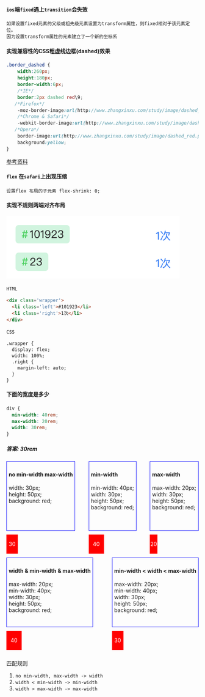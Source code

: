 #### `ios`端`fixed`遇上`transition`会失效

```
如果设置fixed元素的父级或祖先级元素设置为transform属性，则fixed相对于该元素定位。
因为设置transform属性的元素建立了一个新的坐标系
```

#### 实现兼容性的CSS粗虚线边框(dashed)效果

```scss
.border_dashed {
    width:260px;
    height:180px;
    border-width:6px;
    /*IE*/
    border:2px dashed red\9;
   /*Firefox*/
    -moz-border-image:url(http://www.zhangxinxu.com/study/image/dashed_red.png) 6 repeat;
    /*Chrome & Safari*/
    -webkit-border-image:url(http://www.zhangxinxu.com/study/image/dashed_red.png) 6 repeat;
   /*Opera*/
    border-image:url(http://www.zhangxinxu.com/study/image/dashed_red.png) 6 repeat;
    background:yellow;
}
```

[参考资料](https://www.zhangxinxu.com/wordpress/2010/05/实现兼容性的css粗虚线边框dashed效果/)

#### `flex` 在`safari`上出现压缩

```
设置flex 布局的子元素 flex-shrink: 0;
```

#### 实现不规则两端对齐布局

![css-left-right-layout.png](./images/css-left-right-layout.png)

`HTML`

```html
<div class='wrapper'>
  <li class='left'>#101923</li>
  <li class='right'>1次</li>
</div>
```

`CSS`

```less
.wrapper {
  display: flex;
  width: 100%;
  .right {
    margin-left: auto;
  }
}
```

#### 下面的宽度是多少

```css
div {
  min-width: 40rem;
  max-width: 20rem;
  width: 30rem;
}
```

##### 答案: 30rem

<div style="display: flex; justify-content: space-between; flex-wrap: wrap;">
  <div style="margin-bottom: 10px;">
      <div style="border: 1px solid blue; padding: 5px;margin-bottom: 10px; height: 170px;">
        <h4>no min-width max-width</h4>
        width: 30px;
        <br />
        height: 50px;
        <br />
        background: red;
    </div>
    <div style="
      width: 30px;
      height: 50px;
      line-height: 50px;
      background: red;
      color: #fff;
      text-align: center;
    ">30</div>
  </div>
  <div style="margin-bottom: 10px;">
      <div style="border: 1px solid blue; padding: 5px;margin-bottom: 10px; height: 170px;">
        <h4>min-width</h4>
        min-width: 40px;
        <br />
        width: 30px;
        <br />
        height: 50px;
        <br />
        background: red;
    </div>
    <div style="
      min-width: 40px;
      width: 30px;
      height: 50px;
      line-height: 50px;
      background: red;
      color: #fff;
      text-align: center;
    ">40</div>
  </div>
  <div style="margin-bottom: 10px;">
      <div style="border: 1px solid blue; padding: 5px;margin-bottom: 10px; height: 170px;">
        <h4>max-width</h4>
        max-width: 20px;
        <br />
        width: 30px;
        <br />
        height: 50px;
        <br />
        background: red;
    </div>
    <div style="
      max-width: 20px;
      width: 30px;
      height: 50px;
      line-height: 50px;
      background: red;
      color: #fff;
      text-align: center;
    ">20</div>
  </div>
  <div style="margin-bottom: 10px;">
      <div style="border: 1px solid blue; padding: 5px;margin-bottom: 10px; height: 170px;">
        <h4>width & min-width & max-width</h4>
        max-width: 20px;
        <br />
        min-width: 40px;
        <br />
        width: 30px;
        <br />
        height: 50px;
        <br />
        background: red;
    </div>
    <div style="
      max-width: 20px;
      min-width: 40px;
      width: 30px;
      height: 50px;
      line-height: 50px;
      background: red;
      color: #fff;
      text-align: center;
    ">40</div>
  </div>
  <div style="margin-bottom: 10px;">
      <div style="border: 1px solid blue; padding: 5px;margin-bottom: 10px; height: 170px;">
        <h4>min-width < width < max-width</h4>
        max-width: 20px;
        <br />
        min-width: 40px;
        <br />
        width: 30px;
        <br />
        height: 50px;
        <br />
        background: red;
    </div>
    <div style="
      max-width: 40px;
      min-width: 20px;
      width: 30px;
      height: 50px;
      line-height: 50px;
      background: red;
      color: #fff;
      text-align: center;
    ">30</div>
  </div>
</div>





匹配规则

1. `no min-width, max-width -> width`
2. `width < min-width -> min-width`
3. `width > max-width -> max-width`







